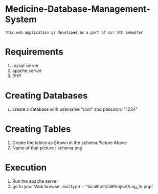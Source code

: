 # Medicine-Database-Management-System
    This web application is developed as a part of our 5th Semester 
# Requirements 
  1. mysql server
  2. apache server
  3. PHP
# Creating Databases
  1. create a database with username "root" and password "1234"
# Creating Tables
  1. Create the tables as Shown in the schema Picture Above
  2. Name of that picture : schema.png
# Execution
  1. Run the apache server
  2. go to your Web browser and type :- "localhost/DBProject/Log_In.php"
